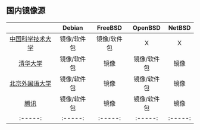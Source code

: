 ## 国内镜像源

|        | Debian | FreeBSD | OpenBSD | NetBSD |
| :-----:|:-----: | :-----: | :-----: | :-----: |
| [中国科学技术大学](https://mirrors.ustc.edu.cn)     | 镜像/软件包  | 镜像/软件包 |  X         |  X        |
| [清华大学](https://mirrors.tuna.tsinghua.edu.cn)   | 镜像/软件包  | 镜像       | 镜像/软件包 | 镜像       |
| [北京外国语大学](https://mirrors.bfsu.edu.cn)       | 镜像/软件包  | 镜像       | 镜像/软件包 | 镜像       |
| [腾讯](https://mirrors.cloud.tencent.com)         | 镜像/软件包  | 镜像        | 镜像/软件包 | 镜像      |
| :-----:|:-----: | :-----: | :-----: | :-----: |

